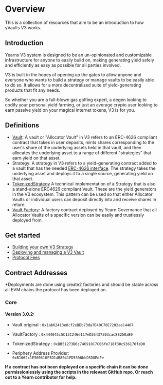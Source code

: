 # Overview

This is a collection of resources that aim to be an introduction to how yVaults V3 works.

## Introduction

Yearns V3 system is designed to be an un-opinionated and customizable infrastructure for anyone to easily build on, making generating yield safely and efficiently as easy as possible for all parties involved.

V3 is built in the hopes of opening up the gates to allow anyone and everyone who wants to build a strategy or manage vaults to be easily able to do so. It allows for a more decentralized suite of yield-generating products that fit any needs.

So whether you are a full-blown gas golfing expert, a degen looking to codify your personal yield farming, or just an average crypto user looking to earn passive yield on your magical internet tokens, V3 is for you.

## Definitions

- [Vault](https://github.com/yearn/yearn-vaults-v3/blob/master/contracts/VaultV3.vy): A vault or "Allocator Vault" in V3 refers to an ERC-4626 compliant contract that takes in user deposits, mints shares corresponding to the user's share of the underlying assets held in that vault, and then allocates the underlying asset to a range of different "strategies" that earn yield on that asset. 
- Strategy: A strategy in V3 refers to a yield-generating contract added to a vault that has the needed [ERC-4626 interface](https://github.com/yearn/yearn-vaults-v3/blob/master/contracts/VaultV3.vy#L39). The strategy takes the underlying asset and deploys it to a single source, generating yield on that asset.
- [TokenizedStrategy](https://github.com/yearn/tokenized-strategy/blob/master/src/TokenizedStrategy.sol) A technical implementation of a Strategy that is also a stand-alone ERC4626 compliant Vault. These are the yield generators in the V3 ecosystem. This pattern can be used so that either Allocator Vaults or individual users can deposit directly into and receive shares in return. 
- [Vault Factory](https://github.com/yearn/yearn-vaults-v3/blob/master/contracts/VaultFactory.vy): A factory contract deployed by Yearn Governance that all Allocator Vaults of a specific version can be easily and trustlessly deployed from.


## Get started

- [Building your own V3 Strategy](https://docs.yearn.fi/developers/v3/strategy_writing_guide)
- [Deploying and managing a V3 Vault](https://docs.yearn.fi/developers/v3/vault_management)
- [Protocol Fees](https://docs.yearn.fi/developers/v3/protocol_fees)


## Contract Addresses

*Deployments are done using create2 factories and should be stable across all EVM chains the protocol has been deployed on. 

### Core

#### Version 3.0.2:
- Vault original : `0x1ab62413e0cf2eBEb73da7D40C70E7202ae14467`
- VaultFactory : `0x444045c5C13C246e117eD36437303cac8E250aB0`
- TokenizedStrategy : `0xBB51273D6c746910C7C06fe718f30c936170feD0`

- Periphery Address Provider: `0xB1662c1E500610F5D14B8041FD5306bbD3D8EdEe`

**If a contract has not been deployed on a specific chain it can be done permissionlessly using the scripts in the relevant GitHub repo. Or reach out to a Yearn contributor for help.**
